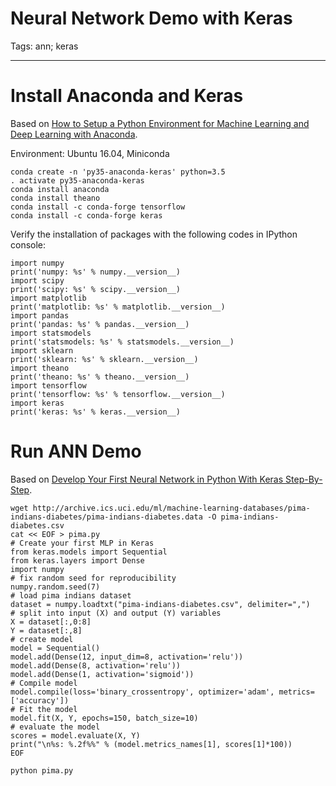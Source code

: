 # Neural Network Demo with Keras
Tags: ann; keras

------

# Install Anaconda and Keras

Based on [How to Setup a Python Environment for Machine Learning and Deep Learning with Anaconda](https://machinelearningmastery.com/setup-python-environment-machine-learning-deep-learning-anaconda/).

Environment: Ubuntu 16.04, Miniconda
```
conda create -n 'py35-anaconda-keras' python=3.5
. activate py35-anaconda-keras
conda install anaconda
conda install theano
conda install -c conda-forge tensorflow
conda install -c conda-forge keras
```

Verify the installation of packages with the following codes in IPython console:
```
import numpy
print('numpy: %s' % numpy.__version__)
import scipy
print('scipy: %s' % scipy.__version__)
import matplotlib
print('matplotlib: %s' % matplotlib.__version__)
import pandas
print('pandas: %s' % pandas.__version__)
import statsmodels
print('statsmodels: %s' % statsmodels.__version__)
import sklearn
print('sklearn: %s' % sklearn.__version__)
import theano
print('theano: %s' % theano.__version__)
import tensorflow
print('tensorflow: %s' % tensorflow.__version__)
import keras
print('keras: %s' % keras.__version__)
```

# Run ANN Demo

Based on [Develop Your First Neural Network in Python With Keras Step-By-Step](https://machinelearningmastery.com/tutorial-first-neural-network-python-keras/).
```
wget http://archive.ics.uci.edu/ml/machine-learning-databases/pima-indians-diabetes/pima-indians-diabetes.data -O pima-indians-diabetes.csv
cat << EOF > pima.py
# Create your first MLP in Keras
from keras.models import Sequential
from keras.layers import Dense
import numpy
# fix random seed for reproducibility
numpy.random.seed(7)
# load pima indians dataset
dataset = numpy.loadtxt("pima-indians-diabetes.csv", delimiter=",")
# split into input (X) and output (Y) variables
X = dataset[:,0:8]
Y = dataset[:,8]
# create model
model = Sequential()
model.add(Dense(12, input_dim=8, activation='relu'))
model.add(Dense(8, activation='relu'))
model.add(Dense(1, activation='sigmoid'))
# Compile model
model.compile(loss='binary_crossentropy', optimizer='adam', metrics=['accuracy'])
# Fit the model
model.fit(X, Y, epochs=150, batch_size=10)
# evaluate the model
scores = model.evaluate(X, Y)
print("\n%s: %.2f%%" % (model.metrics_names[1], scores[1]*100))
EOF

python pima.py
```
